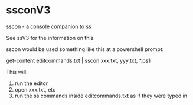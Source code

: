 # ssconV3
sscon - a console companion to ss

See ssV3 for the information on this. 

sscon would be used something like this at a powershell prompt:

get-content editcommands.txt | sscon xxx.txt, yyy.txt, *.ps1

This will:

1) run the editor
2) open xxx.txt, etc
3) run the ss commands inside editcommands.txt as if they were typed in 


